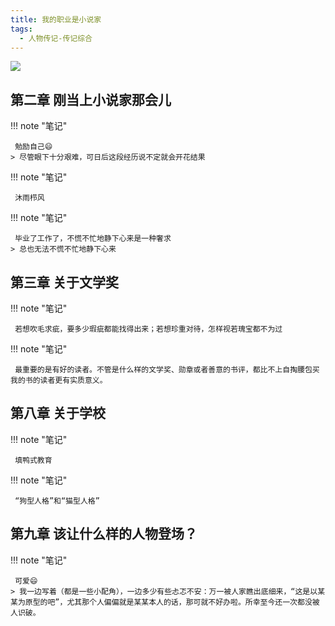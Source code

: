 ```yaml
---
title: 我的职业是小说家
tags:
  - 人物传记-传记综合
---
```


![](https://cdn.weread.qq.com/weread/cover/68/YueWen_848660/s_YueWen_848660.jpg)


## 第二章 刚当上小说家那会儿




!!! note "笔记"

	 勉励自己😄 
	> 尽管眼下十分艰难，可日后这段经历说不定就会开花结果




!!! note "笔记"

	 沐雨栉风 


!!! note "笔记"

	 毕业了工作了，不慌不忙地静下心来是一种奢求 
	> 总也无法不慌不忙地静下心来




## 第三章 关于文学奖




!!! note "笔记"

	 若想吹毛求疵，要多少瑕疵都能找得出来；若想珍重对待，怎样视若瑰宝都不为过 


!!! note "笔记"

	 最重要的是有好的读者。不管是什么样的文学奖、勋章或者善意的书评，都比不上自掏腰包买我的书的读者更有实质意义。 


## 第八章 关于学校




!!! note "笔记"

	 填鸭式教育 


!!! note "笔记"

	 “狗型人格”和“猫型人格” 


## 第九章 该让什么样的人物登场？




!!! note "笔记"

	 可爱😄 
	> 我一边写着（都是一些小配角），一边多少有些忐忑不安：万一被人家瞧出底细来，“这是以某某为原型的吧”，尤其那个人偏偏就是某某本人的话，那可就不好办啦。所幸至今还一次都没被人识破。



